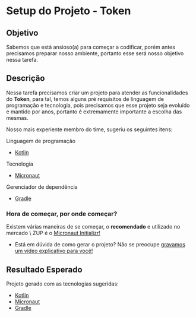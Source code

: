 # Setup do Projeto - Token

## Objetivo

Sabemos que está ansioso(a) para começar a codificar, porém antes precisamos preparar nosso ambiente, portanto esse 
será nosso objetivo nessa tarefa.

## Descrição

Nessa tarefa precisamos criar um projeto para atender as funcionalidades do **Token**, para tal, temos alguns 
pré requisitos de linguagem de programação e tecnologia, pois precisamos que esse projeto seja evoluído e mantido por 
anos, portanto é extremamente importante a escolha das mesmas.

Nosso mais experiente membro do time, sugeriu os seguintes itens:

Linguagem de programação

- [Kotlin](https://kotlinlang.org/)

Tecnologia

- [Micronaut](http://micronaut.io/)

Gerenciador de dependência

- [Gradle](https://gradle.org/)

### Hora de começar, por onde começar?

Existem várias maneiras de se começar, o **recomendado** e utilizado no mercado \ ZUP é o [Micronaut Initializr!](https://micronaut.io/launch/)

* Está em dúvida de como gerar o projeto? Não se preocupe [gravamos um vídeo explicativo para você!](https://drive.google.com/file/d/1uGE8X15_mVz0AG4pttgEgfCxtDbV-zxn/view?usp=sharing)

## Resultado Esperado

Projeto gerado com as tecnologias sugeridas:

- [Kotlin](https://kotlinlang.org/)
- [Micronaut](http://micronaut.io/)
- [Gradle](https://gradle.org/)